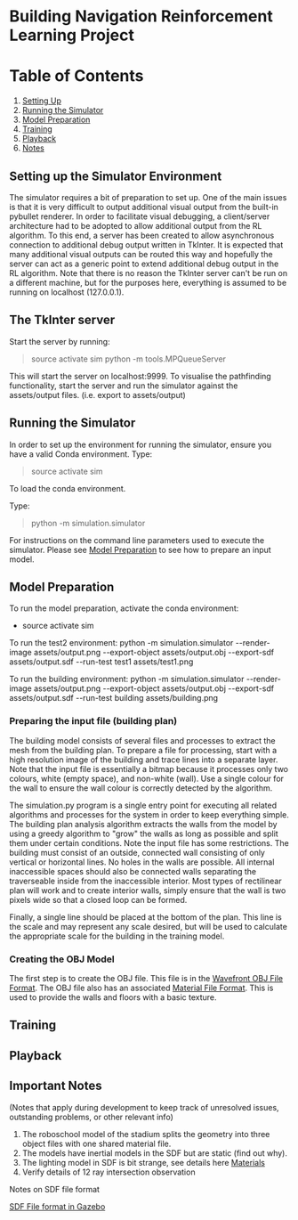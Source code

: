 Building Navigation Reinforcement Learning Project
==================================================

# Table of Contents
1. [Setting Up](#settingup)
2. [Running the Simulator](#running)
3. [Model Preparation](#prep)
4. [Training](#train)
5. [Playback](#play)
6. [Notes](#notes)

## Setting up the Simulator Environment <a name="settingup"></a>

The simulator requires a bit of preparation to set up.  One of the main issues is that it is very difficult to output
additional visual output from the built-in pybullet renderer.  In order to facilitate visual debugging, a client/server
architecture had to be adopted to allow additional output from the RL algorithm.  To this end, a server has been created
to allow asynchronous connection to additional debug output written in TkInter.  It is expected that many additional
visual outputs can be routed this way and hopefully the server can act as a generic point to extend additional debug
output in the RL algorithm.  Note that there is no reason the TkInter server can't be run on a different machine, but
for the purposes here, everything is assumed to be running on localhost (127.0.0.1).

The TkInter server
------------------

Start the server by running:

> source activate sim
> python -m tools.MPQueueServer

This will start the server on localhost:9999.  To visualise the pathfinding functionality, start the server and run the
simulator against the assets/output files. (i.e. export to assets/output)

## Running the Simulator <a name="running"></a>

In order to set up the environment for running the simulator, ensure you have a valid Conda environment.  Type:

> source activate sim

To load the conda environment.

Type:

> python -m simulation.simulator

For instructions on the command line parameters used to execute the simulator.  Please see [Model Preparation](#prep) to
see how to prepare an input model.

## Model Preparation <a name="prep"></a>

To run the model preparation, activate the conda environment:

- source activate sim

To run the test2 environment:
python -m simulation.simulator --render-image assets/output.png --export-object assets/output.obj --export-sdf assets/output.sdf --run-test test1 assets/test1.png

To run the building environment:
python -m simulation.simulator --render-image assets/output.png --export-object assets/output.obj --export-sdf assets/output.sdf --run-test building assets/building.png

### Preparing the input file (building plan)

The building model consists of several files and processes to extract the mesh from the building plan.  To prepare a
file for processing, start with a high resolution image of the building and trace lines into a separate layer.  Note
that the input file is essentially a bitmap because it processes only two colours, white (empty space), and non-white
(wall).  Use a single colour for the wall to ensure the wall colour is correctly detected by the algorithm.

The simulation.py program is a single entry point for executing all related algorithms and processes for the system in 
order to keep everything simple.  The building plan analysis algorithm extracts the walls from the model by using a
greedy algorithm to "grow" the walls as long as possible and split them under certain conditions.  Note the input file
has some restrictions.  The building must consist of an outside, connected wall consisting of only vertical or
horizontal lines.  No holes in the walls are possible.  All internal inaccessible spaces should also be connected walls 
separating the traverseable inside from the inaccessible interior.  Most types of rectilinear plan will work and to 
create interior walls, simply ensure that the wall is two pixels wide so that a closed loop can be formed.

Finally, a single line should be placed at the bottom of the plan.  This line is the scale and may represent any scale
desired, but will be used to calculate the appropriate scale for the building in the training model.

### Creating the OBJ Model

The first step is to create the OBJ file.  This file is in the [Wavefront OBJ File Format](#https://en.wikipedia.org/wiki/Wavefront_.obj_file).
The OBJ file also has an associated [Material File Format](#http://paulbourke.net/dataformats/mtl/).   This is used to
provide the walls and floors with a basic texture.

## Training <a name="train"></a>

## Playback <a name="play"></a>

## Important Notes <a name="notes"></a>

(Notes that apply during development to keep track of unresolved issues, outstanding problems, or other relevant info)

1. The roboschool model of the stadium splits the geometry into three object files with one shared material file.  
2. The models have inertial models in the SDF but are static (find out why).
3. The lighting model in SDF is bit strange, see details here [Materials](#http://gazebosim.org/tutorials?tut=color_model&cat=)
4. Verify details of 12 ray intersection observation

Notes on SDF file format

[SDF File format in Gazebo](#https://www.youtube.com/watch?v=sHzC--X0zQE)

